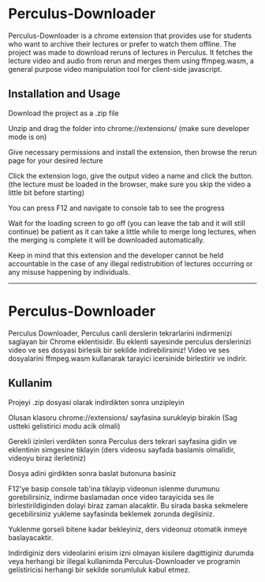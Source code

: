 # Perculus-Downloader

Perculus-Downloader is a chrome extension that provides use for students who want to archive their lectures or prefer to watch them offline. The project was made to download reruns of lectures in Perculus. It fetches the lecture video and audio from rerun and merges them using ffmpeg.wasm, a general purpose video manipulation tool for client-side javascript.

## Installation and Usage

Download the project as a .zip file

Unzip and drag the folder into chrome://extensions/ (make sure developer mode is on)

Give necessary permissions and install the extension, then browse the rerun page for your desired lecture

Click the extension logo, give the output video a name and click the button. (the lecture must be loaded in the browser, make sure you skip the video a little bit before starting)

You can press F12 and navigate to console tab to see the progress

Wait for the loading screen to go off (you can leave the tab and it will still continue) be patient as it can take a little while to merge long lectures, when the merging is complete it will be downloaded automatically.

Keep in mind that this extension and the developer cannot be held accountable in the case of any illegal redistrubition of lectures occurring or any misuse happening by individuals.

---------------------------------------------------------------------------------------------------------------------------------------------------------------------------------


# Perculus-Downloader

Perculus Downloader, Perculus canli derslerin tekrarlarini indirmenizi saglayan bir Chrome eklentisidir. Bu eklenti sayesinde perculus derslerinizi video ve ses dosyasi birlesik bir sekilde indirebilirsiniz! Video ve ses dosyalarini ffmpeg.wasm kullanarak tarayici icersinide birlestirir ve indirir.

## Kullanim

Projeyi .zip dosyasi olarak indirdikten sonra unzipleyin

Olusan klasoru chrome://extensions/ sayfasina surukleyip birakin (Sag ustteki gelistirici modu acik olmali)

Gerekli izinleri verdikten sonra Perculus ders tekrari sayfasina gidin ve eklentinin simgesine tiklayin (ders videosu sayfada baslamis olmalidir, videoyu biraz ilerletiniz)

Dosya adini girdikten sonra baslat butonuna basiniz

F12'ye basip console tab'ina tiklayip videonun islenme durumunu gorebilirsiniz, indirme baslamadan once video tarayicida ses ile birlestirildiginden dolayi biraz zaman alacaktir. Bu sirada baska sekmelere gecebilirsiniz yukleme sayfasinda beklemek zorunda degilsiniz.

Yuklenme gorseli bitene kadar bekleyiniz, ders videonuz otomatik inmeye baslayacaktir.

Indirdiginiz ders videolarini erisim izni olmayan kisilere dagittiginiz durumda veya herhangi bir illegal kullanimda Perculus-Downloader ve programin gelistiricisi herhangi bir sekilde sorumluluk kabul etmez.
